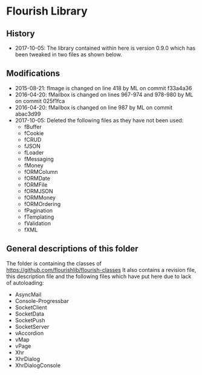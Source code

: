 # Flourish Library
## History
- 2017-10-05: The library contained within here is version 0.9.0 which has been tweaked in two files as shown below. 

## Modifications
- 2015-08-21: fImage is changed on line 418 by ML on commit f33a4a36
- 2016-04-20: fMailbox is changed on lines 967-974 and 978-980 by ML on commit 025f1fca
- 2016-04-20: fMailbox is changed on line 987 by ML on commit abac3d99  
- 2017-10-05: Deleted the following files as they have not been used:
    - fBuffer
    - fCookie
    - fCRUD
    - fJSON
    - fLoader
    - fMessaging
    - fMoney
    - fORMColumn
    - fORMDate
    - fORMFile
    - fORMJSON
    - fORMMoney
    - fORMOrdering
    - fPagination
    - fTemplating
    - fValidation
    - fXML

## General descriptions of this folder
The folder is containing the classes of https://github.com/flourishlib/flourish-classes
It also contains a revision file, this description file and the following files which have put here due to lack of autoloading:
- AsyncMail
- Console-Progressbar
- SocketClient
- SocketData
- SocketPush
- SocketServer
- vAccordion
- vMap
- vPage
- Xhr
- XhrDialog
- XhrDialogConsole
